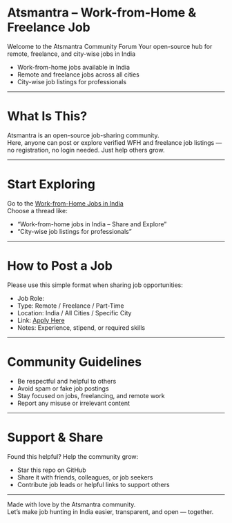 # Atsmantra – Work-from-Home & Freelance Job

Welcome to the Atsmantra Community Forum
Your open-source hub for remote, freelance, and city-wise jobs in India

- Work-from-home jobs available in India  
- Remote and freelance jobs across all cities  
- City-wise job listings for professionals  

---

# What Is This?

Atsmantra is an open-source job-sharing community.  
Here, anyone can post or explore verified WFH and freelance job listings — no registration, no login needed. Just help others grow.

---

# Start Exploring

Go to the [Work-from-Home Jobs in India](https://github.com/chetansinghnegi-cpu/workfromhomejobs/discussions/3)  
Choose a thread like:
- “Work-from-home jobs in India – Share and Explore”
- “City-wise job listings for professionals”

---

# How to Post a Job

Please use this simple format when sharing job opportunities:

- Job Role:
- Type: Remote / Freelance / Part-Time
- Location: India / All Cities / Specific City
- Link: [Apply Here](https://atsmantra.com)
- Notes: Experience, stipend, or required skills

---

# Community Guidelines

- Be respectful and helpful to others  
- Avoid spam or fake job postings  
- Stay focused on jobs, freelancing, and remote work  
- Report any misuse or irrelevant content

---

# Support & Share

Found this helpful? Help the community grow:
- Star this repo on GitHub  
- Share it with friends, colleagues, or job seekers  
- Contribute job leads or helpful links to support others

---

Made with love by the Atsmantra community.  
Let’s make job hunting in India easier, transparent, and open — together.


